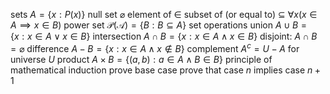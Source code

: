 sets
	$A = \{x: P(x)\}$
	null set $\varnothing$
	element of $\in$
	subset of (or equal to) $\subseteq$
		$\forall x (x \in A \implies x \in B)$
	power set $\mathcal{P(A)} = \{B: B \subseteq A\}$
	set operations
		union $A \cup B = \{x: x \in A \lor x \in B\}$
		intersection $A \cap B = \{x: x \in A \land x \in B\}$
			disjoint: $A \cap B = \varnothing$
		difference $A - B = \{x: x \in A \land x \notin B\}$
			complement $A^c = U - A$ for universe $U$
		product $A \times B = \{(a,b): a \in A \land B \in B\}$
principle of mathematical induction
	prove base case
	prove that case $n$ implies case $n+1$

